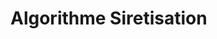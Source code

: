 # Algorithme Siretisation

[](https://www.lucidchart.com/documents/view/7695adeb-6aed-4333-bef2-b968629984ce)
